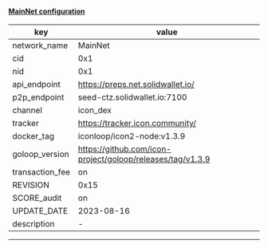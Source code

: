 #### [MainNet configuration](https://networkinfo.solidwallet.io/node_info/MainNet/default_configure.yml)
|key|value|
|---|---|
|network_name|MainNet|
|cid|0x1|
|nid|0x1|
|api_endpoint|https://preps.net.solidwallet.io/|
|p2p_endpoint|seed-ctz.solidwallet.io:7100|
|channel|icon_dex|
|tracker|https://tracker.icon.community/|
|docker_tag|iconloop/icon2-node:v1.3.9|
|goloop_version|https://github.com/icon-project/goloop/releases/tag/v1.3.9|
|transaction_fee|on|
|REVISION|0x15|
|SCORE_audit|on|
|UPDATE_DATE|2023-08-16|
|description|-|
---
